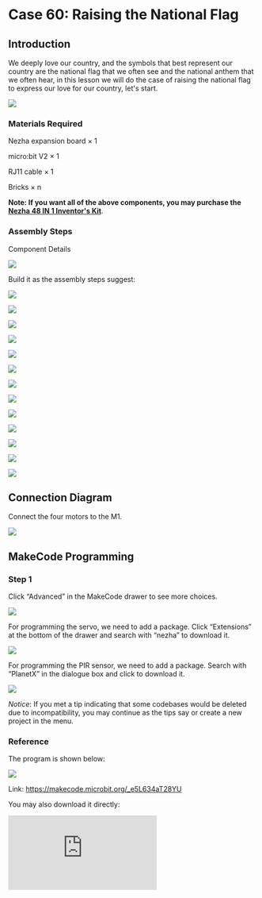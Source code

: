 # Case 60: Raising the National Flag

## Introduction

We deeply love our country, and the symbols that best represent our country are the national flag that we often see and the national anthem that we often hear, in this lesson we will do the case of raising the national flag to express our love for our country, let's start.

![](./images/60_1.jpg)

### Materials Required

Nezha expansion board × 1

micro:bit V2 × 1

RJ11 cable × 1

Bricks × n

**Note: If you want all of the above components, you may purchase the [Nezha 48 IN 1 Inventor's Kit](https://www.elecfreaks.com/nezha-inventor-s-kit-for-micro-bit-without-micro-bit-board.html)**.



### Assembly Steps

Component Details

![](./images/60_2.jpg)

Build it as the assembly steps suggest:

![](./images/60_3.jpg)

![](./images/60_4.jpg)

![](./images/60_5.jpg)

![](./images/60_6.jpg)

![](./images/60_7.jpg)

![](./images/60_8.jpg)

![](./images/60_9.jpg)

![](./images/60_10.jpg)

![](./images/60_11.jpg)

![](./images/60_12.jpg)

![](./images/60_13.jpg)

![](./images/60_14.jpg)

![](./images/60_15.jpg)

## Connection Diagram

Connect the four motors to the M1.

![](./images/60_16.jpg)


##  MakeCode Programming

### Step 1

Click “Advanced” in the MakeCode drawer to see more choices.



![](./images/49_10.png)



For programming the servo, we need to add a package. Click “Extensions” at the bottom of the drawer and search with “nezha” to download it.



![](./images/49_11.png)



For programming the PIR sensor, we need to add a package. Search with “PlanetX” in the dialogue box and click to download it.

![](./images/49_12.png)



*Notice*: If you met a tip indicating that some codebases would be deleted due to incompatibility, you may continue as the tips say or create a new project in the menu.

### Reference

The program is shown below:

![](./images/60_17.jpg)

Link: https://makecode.microbit.org/_e5L634aT28YU

You may also download it directly:

<div
    style={{
        position: 'relative',
        paddingBottom: '60%',
        overflow: 'hidden',
    }}
>
    <iframe
        src="https://makecode.microbit.org/_e5L634aT28YU"
        frameborder="0"
        sandbox="allow-popups allow-forms allow-scripts allow-same-origin"
        style={{
            position: 'absolute',
            width: '100%',
            height: '100%',
        }}
    />
</div>

### Result

We can see that when the A button is pressed, the music is played as the flag rises, and when the B button is pressed, the flag falls.

![](./images/60_18.gif)
